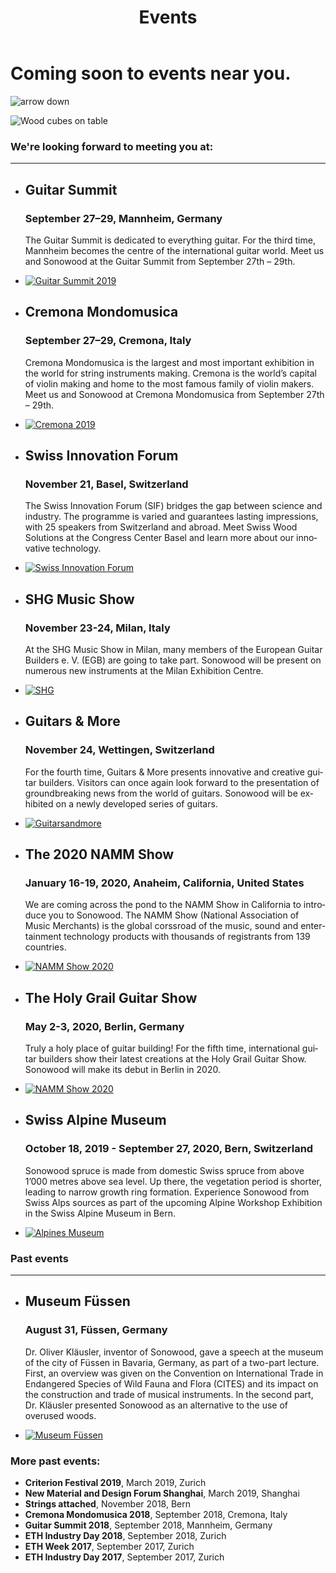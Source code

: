 ﻿---
lang: en
title: 'Events'
order: 7
---

<div class="full-width-kenburns">
<div class="wrap-bg-image">

# Coming soon to events near you.

![arrow down](/assets/images/arrow-d-white.svg)

</div>
<img srcset="/assets/images/event_cover_cubestower_2x.jpg"
     src="/assets/images/event_cover_cubestower.jpg" alt="Wood cubes on table">
</div>

<div class="full-width">
<div class="wrap -cols2">

### We're looking forward to meeting you at:

---

- ## Guitar Summit

  ### September 27–29, Mannheim, Germany

  The Guitar Summit is dedicated to everything guitar. For the third time, Mannheim becomes the centre of the international guitar world. Meet us and Sonowood at the Guitar Summit from September 27th – 29th.

- <a href="https://www.guitarsummit.de" target="_blank">![Guitar Summit 2019](/assets/images/event_201909_guitarsummit.jpg)</a>

</div>
</div>

<div class="full-width-grey">
<div class="wrap -cols2">

- ## Cremona Mondomusica
  ### September 27–29, Cremona, Italy

  Cremona Mondomusica is the largest and most important exhibition in the world for string instruments making. Cremona is the world’s capital of violin making and home to the most famous family of violin makers. Meet us and Sonowood at Cremona Mondomusica from September 27th – 29th.

- <a href="http://www.cremonamusica.com" target="_blank">![Cremona 2019](/assets/images/event_201909_cremona.png)</a>

</div>
</div>

<div class="full-width">
<div class="wrap -cols2">

- ## Swiss Innovation Forum
  ### November 21, Basel, Switzerland

  The Swiss Innovation Forum (SIF) bridges the gap between science and industry. The programme is varied and guarantees lasting impressions, with 25 speakers from Switzerland and abroad. Meet Swiss Wood Solutions at the Congress Center Basel and learn more about our innovative technology.

- <a href="https://www.swiss-innovation.com/en/" target="_blank">![Swiss Innovation Forum](/assets/images/event_swissinnovationforum.png)</a>

</div>
</div>

<div class="full-width-grey">
<div class="wrap -cols2">

- ## SHG Music Show
  ### November 23-24, Milan, Italy

  At the SHG Music Show in Milan, many members of the European Guitar Builders e. V. (EGB) are going to take part. Sonowood will be present on numerous new instruments at the Milan Exhibition Centre. 

- <a href="https://www.facebook.com/SHGMusicShowMilano/" target="_blank">![SHG](/assets/images/events_shg.png)</a>

</div>
</div>

<div class="full-width">
<div class="wrap -cols2">

- ## Guitars & More
  ### November 24, Wettingen, Switzerland

  For the fourth time, Guitars & More presents innovative and creative guitar builders. Visitors can once again look forward to the presentation of groundbreaking news from the world of guitars. Sonowood will be exhibited on a newly developed series of guitars.

- <a href="https://www.guitarsandmore.ch/welcome/index.html" target="_blank">![Guitarsandmore](/assets/images/events_guitarsandmore.jpg)</a>

</div>
</div>

<div class="full-width-grey">
<div class="wrap -cols2">

- ## The 2020 NAMM Show
  ### January 16-19, 2020, Anaheim, California, United States

   We are coming across the pond to the NAMM Show in California to introduce you to Sonowood. The NAMM Show (National Association of Music Merchants) is the global corssroad of the music, sound and entertainment technology products with thousands of registrants from 139 countries.

- <a href="https://www.namm.org/thenammshow/2020/attend/" target="_blank">![NAMM Show 2020](/assets/images/events_namm2020.jpg)</a>

</div>
</div>

<div class="full-width">
<div class="wrap -cols2">

- ## The Holy Grail Guitar Show 
  ### May 2-3, 2020, Berlin, Germany

   Truly a holy place of guitar building! For the fifth time, international guitar builders show their latest creations at the Holy Grail Guitar Show. Sonowood will make its debut in Berlin in 2020.

- <a href="https://www.holygrailguitarshow.com/" target="_blank">![NAMM Show 2020](/assets/images/events_holygrail.png)</a>

</div>
</div>

<div class="full-width-grey">
<div class="wrap -cols2">

- ## Swiss Alpine Museum
  ### October 18, 2019 - September 27, 2020, Bern, Switzerland

  Sonowood spruce is made from domestic Swiss spruce from above 1’000 metres above sea level. Up there, the vegetation period is shorter, leading to narrow growth ring formation. Experience Sonowood from Swiss Alps sources as part of the upcoming Alpine Workshop Exhibition in the Swiss Alpine Museum in Bern.

- <a href="https://www.alpinesmuseum.ch/en/exhibitions/annual-programme" target="_blank">![Alpines Museum](/assets/images/AlpinesMuseum.jpg)</a>

</div>
</div>

<div class="full-width">
<div class="wrap -cols2">

### Past events

---
- ## Museum Füssen

  ### August 31, Füssen, Germany

  Dr. Oliver Kläusler, inventor of Sonowood, gave a speech at the museum of the city of Füssen in Bavaria, Germany, as part of a two-part lecture. First, an overview was given on the Convention on International Trade in Endangered Species of Wild Fauna and Flora (CITES) and its impact on the construction and trade of musical instruments. In the second part, Dr. Kläusler presented Sonowood as an alternative to the use of overused woods.



- <a href="https://www.stadt-fuessen.de/museum.html" target="_blank">![Museum Füssen](/assets/images/Füssen.png)</a>

</div>
</div>

<div class="full-width-red">
<div class="wrap -center">

### More past events:

  - **Criterion Festival 2019**, March 2019, Zurich
  - **New Material and Design Forum Shanghai**, March 2019, Shanghai
  - **Strings attached**, November 2018, Bern
  - **Cremona Mondomusica 2018**, September 2018, Cremona, Italy
  - **Guitar Summit 2018**, September 2018, Mannheim, Germany
  - **ETH Industry Day 2018**, September 2018, Zurich
  - **ETH Week 2017**, September 2017, Zurich
  - **ETH Industry Day 2017**, September 2017, Zurich

</div>
</div>
